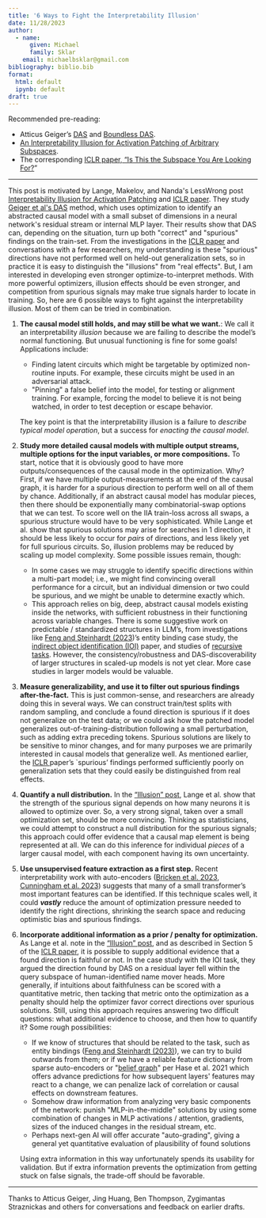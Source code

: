 ```yaml
---
title: '6 Ways to Fight the Interpretability Illusion'
date: 11/28/2023
author:
  - name: 
      given: Michael
      family: Sklar
    email: michaelbsklar@gmail.com
bibliography: biblio.bib
format:
  html: default
  ipynb: default
draft: true
---
```


<!-----



Conversion time: 0.504 seconds.


Using this Markdown file:

1. Paste this output into your source file.
2. See the notes and action items below regarding this conversion run.
3. Check the rendered output (headings, lists, code blocks, tables) for proper
   formatting and use a linkchecker before you publish this page.

Conversion notes:

* Docs to Markdown version 1.0β35
* Tue Nov 28 2023 15:52:28 GMT-0800 (PST)
* Source doc: 6 ways to fight the Interpretability illusion
----->


Recommended pre-reading: 

- Atticus Geiger’s [DAS](https://arxiv.org/abs/2303.02536) and [Boundless DAS](https://arxiv.org/pdf/2305.08809.pdf). 
- [An Interpretability Illusion for Activation Patching of Arbitrary Subspaces](https://www.lesswrong.com/posts/RFtkRXHebkwxygDe2/an-interpretability-illusion-for-activation-patching-of). 
- The corresponding [ICLR paper, “Is This the Subspace You Are Looking For?](https://openreview.net/forum?id=Ebt7JgMHv1)”

------

This post is motivated by Lange, Makelov, and Nanda's LessWrong post [Interpretability Illusion for Activation Patching](https://www.lesswrong.com/posts/RFtkRXHebkwxygDe2/an-interpretability-illusion-for-activation-patching-of) and [ICLR paper](https://openreview.net/forum?id=Ebt7JgMHv1). They study [Geiger et al's DAS](https://arxiv.org/abs/2303.02536) method, which uses optimization to identify an abstracted causal model with a small subset of dimensions in a neural network's residual stream or internal MLP layer. Their results show that DAS can, depending on the situation, turn up both "correct" and "spurious" findings on the train-set. From the investigations in the [ICLR paper](https://openreview.net/forum?id=Ebt7JgMHv1) and conversations with a few researchers, my understanding is these "spurious" directions have not performed well on held-out generalization sets, so in practice it is easy to distinguish the "illusions" from "real effects". But, I am interested in developing even stronger optimize-to-interpret methods. With more powerful optimizers, illusion effects should be even stronger, and competition from spurious signals may make true signals harder to locate in training. So, here are 6 possible ways to fight against the interpretability illusion. Most of them can be tried in combination.

1. **The causal model still holds, and may still be what we want.**: We call it an interpretability _illusion_ because we are failing to describe the model’s normal functioning. But unusual functioning is fine for some goals! Applications include: 
    - Finding latent circuits which might be targetable by optimized non-routine inputs. For example, these circuits might be used in an adversarial attack.
    - "Pinning" a false belief into the model, for testing or alignment training. For example, forcing the model to believe it is not being watched, in order to test deception or escape behavior.

	The key point is that the interpretability illusion is a failure to _describe typical model operation_, but a success for _enacting the causal model_.
2. **Study more detailed causal models with multiple output streams, multiple options for the input variables, or more compositions.** To start, notice that it is obviously good to have more outputs/consequences of the causal mode in the optimization. Why? First, if we have multiple output-measurements at the end of the causal graph, it is harder for a spurious direction to perform well on all of them by chance. Additionally, if an abstract causal model has modular pieces, then there should be exponentially many combinatorial-swap options that we can test. To score well on the IIA train-loss across all swaps, a spurious structure would have to be very sophisticated. While Lange et al. show that spurious solutions may arise for searches in 1 direction, it should be less likely to occur for _pairs_ of directions, and less likely yet for full spurious circuits. So, illusion problems may be reduced by scaling up model complexity. Some possible issues remain, though:
    - In some cases we may struggle to identify specific directions within a multi-part model; i.e., we might find convincing overall performance for a circuit, but an individual dimension or two could be spurious, and we might be unable to determine exactly which.
    - This approach relies on big, deep, abstract causal models existing inside the networks, with sufficient robustness in their functioning across variable changes. There is some suggestive work on predictable / standardized structures in LLM’s, from investigations like [Feng and Steinhardt (2023](https://arxiv.org/pdf/2310.17191.pdf))’s entity binding case study, the [indirect object identification (IOI)](https://github.com/redwoodresearch/Easy-Transformer/blob/main/README.md) paper, and studies of [recursive tasks](https://arxiv.org/pdf/2305.14699.pdf). However, the consistency/robustness and DAS-discoverability of larger structures in scaled-up models is not yet clear. More case studies in larger models would be valuable.
3. **Measure generalizability, and use it to filter out spurious findings after-the-fact.** This is just common-sense, and researchers are already doing this in several ways. We can construct train/test splits with random sampling, and conclude a found direction is spurious if it does not generalize on the test data; or we could ask how the patched model generalizes out-of-training-distribution following a small perturbation, such as adding extra preceding tokens. Spurious solutions are likely to be sensitive to minor changes, and for many purposes we are primarily interested in causal models that generalize well. As mentioned earlier, the [ICLR ](https://openreviewnet/forum?id=Ebt7JgMHv1) paper’s `spurious’ findings performed sufficiently poorly on generalization sets that they could easily be distinguished from real effects.
4. **Quantify a null distribution.** In the [“Illusion” post](https://www.lesswrong.com/posts/RFtkRXHebkwxygDe2/an-interpretability-illusion-for-activation-patching-of), Lange et al. show that the strength of the spurious signal depends on how many neurons it is allowed to optimize over. So, a very strong signal, taken over a small optimization set, should be more convincing. Thinking as statisticians, we could attempt to construct a null distribution for the spurious signals; this approach could offer evidence that a causal map element is being represented at all. We can do this inference for individual _pieces_ of a larger causal model, with each component having its own uncertainty.
5. **Use unsupervised feature extraction as a first step.** Recent interpretability work with auto-encoders ([Bricken et al. 2023](https://transformer-circuits.pub/2023/monosemantic-features), [Cunningham et al. 2023](https://arxiv.org/abs/2309.08600)) suggests that many of a small transformer’s most important features can be identified. If this technique scales well, it could **_vastly_** reduce the amount of optimization pressure needed to identify the right directions, shrinking the search space and reducing optimistic bias and spurious findings.
6. **Incorporate additional information as a prior / penalty for optimization.** As Lange et al. note in the  [“Illusion” post](https://www.lesswrong.com/posts/RFtkRXHebkwxygDe2/an-interpretability-illusion-for-activation-patching-of), and as described in Section 5 of the [ICLR paper](https://openreview.net/forum?id=Ebt7JgMHv1), it is possible to supply additional evidence that a found direction is faithful or not. In the case study with the IOI task, they argued the direction found by DAS on a residual layer fell within the query subspace of human-identified name mover heads. More generally, if intuitions about faithfulness can be scored with a quantitative metric, then tacking that metric onto the optimization as a penalty should help the optimizer favor correct directions over spurious solutions. Still, using this approach requires answering two difficult questions: what additional evidence to choose, and then how to quantify it? Some rough possibilities:
    - If we know of structures that should be related to the task, such as entity bindings ([Feng and Steinhardt (2023)](https://arxiv.org/pdf/2310.17191.pdf)), we can try to build outwards from them; or if we have a reliable feature dictionary from sparse auto-encoders or "[belief graph](https://arxiv.org/pdf/2111.13654.pdf)" per Hase et al. 2021 which offers advance predictions for how subsequent layers' features may react to a change, we can penalize lack of correlation or causal effects on downstream features.
    - Somehow draw information from analyzing very basic components of the network: punish "MLP-in-the-middle" solutions by using some combination of changes in MLP activations / attention, gradients, sizes of the induced changes in the residual stream, etc.
    - Perhaps next-gen AI will offer accurate "auto-grading", giving a general yet quantitative evaluation of plausibility of found solutions

    Using extra information in this way unfortunately spends its usability for validation. But if extra information prevents the optimization from getting stuck on false signals, the trade-off should be favorable.


------

Thanks to Atticus Geiger, Jing Huang, Ben Thompson, Zygimantas Straznickas and others for  conversations and feedback on earlier drafts.